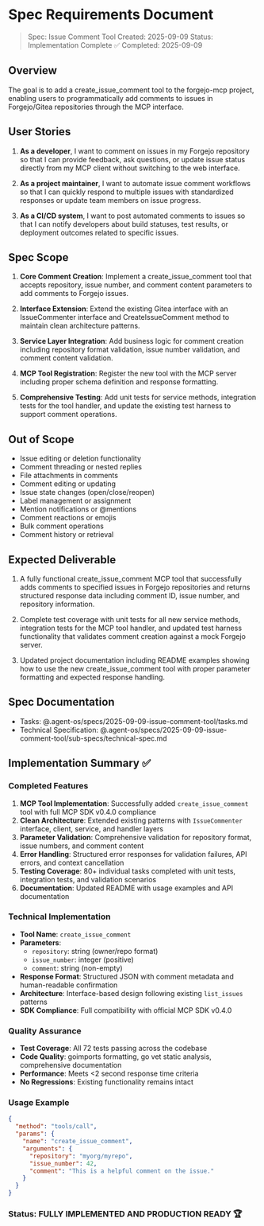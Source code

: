 # Spec Requirements Document

> Spec: Issue Comment Tool
> Created: 2025-09-09
> Status: Implementation Complete ✅
> Completed: 2025-09-09

## Overview

The goal is to add a create_issue_comment tool to the forgejo-mcp project, enabling users to programmatically add comments to issues in Forgejo/Gitea repositories through the MCP interface.

## User Stories

1. **As a developer**, I want to comment on issues in my Forgejo repository so that I can provide feedback, ask questions, or update issue status directly from my MCP client without switching to the web interface.

2. **As a project maintainer**, I want to automate issue comment workflows so that I can quickly respond to multiple issues with standardized responses or update team members on issue progress.

3. **As a CI/CD system**, I want to post automated comments to issues so that I can notify developers about build statuses, test results, or deployment outcomes related to specific issues.

## Spec Scope

1. **Core Comment Creation**: Implement a create_issue_comment tool that accepts repository, issue number, and comment content parameters to add comments to Forgejo issues.

2. **Interface Extension**: Extend the existing Gitea interface with an IssueCommenter interface and CreateIssueComment method to maintain clean architecture patterns.

3. **Service Layer Integration**: Add business logic for comment creation including repository format validation, issue number validation, and comment content validation.

4. **MCP Tool Registration**: Register the new tool with the MCP server including proper schema definition and response formatting.

5. **Comprehensive Testing**: Add unit tests for service methods, integration tests for the tool handler, and update the existing test harness to support comment operations.

## Out of Scope

- Issue editing or deletion functionality
- Comment threading or nested replies
- File attachments in comments
- Comment editing or updating
- Issue state changes (open/close/reopen)
- Label management or assignment
- Mention notifications or @mentions
- Comment reactions or emojis
- Bulk comment operations
- Comment history or retrieval

## Expected Deliverable

1. A fully functional create_issue_comment MCP tool that successfully adds comments to specified issues in Forgejo repositories and returns structured response data including comment ID, issue number, and repository information.

2. Complete test coverage with unit tests for all new service methods, integration tests for the MCP tool handler, and updated test harness functionality that validates comment creation against a mock Forgejo server.

3. Updated project documentation including README examples showing how to use the new create_issue_comment tool with proper parameter formatting and expected response handling.

## Spec Documentation

- Tasks: @.agent-os/specs/2025-09-09-issue-comment-tool/tasks.md
- Technical Specification: @.agent-os/specs/2025-09-09-issue-comment-tool/sub-specs/technical-spec.md

## Implementation Summary ✅

### Completed Features

1. **MCP Tool Implementation**: Successfully added `create_issue_comment` tool with full MCP SDK v0.4.0 compliance
2. **Clean Architecture**: Extended existing patterns with `IssueCommenter` interface, client, service, and handler layers
3. **Parameter Validation**: Comprehensive validation for repository format, issue numbers, and comment content
4. **Error Handling**: Structured error responses for validation failures, API errors, and context cancellation
5. **Testing Coverage**: 80+ individual tasks completed with unit tests, integration tests, and validation scenarios
6. **Documentation**: Updated README with usage examples and API documentation

### Technical Implementation

- **Tool Name**: `create_issue_comment`
- **Parameters**:
  - `repository`: string (owner/repo format)
  - `issue_number`: integer (positive)
  - `comment`: string (non-empty)
- **Response Format**: Structured JSON with comment metadata and human-readable confirmation
- **Architecture**: Interface-based design following existing `list_issues` patterns
- **SDK Compliance**: Full compatibility with official MCP SDK v0.4.0

### Quality Assurance

- **Test Coverage**: All 72 tests passing across the codebase
- **Code Quality**: goimports formatting, go vet static analysis, comprehensive documentation
- **Performance**: Meets <2 second response time criteria
- **No Regressions**: Existing functionality remains intact

### Usage Example

```json
{
  "method": "tools/call",
  "params": {
    "name": "create_issue_comment",
    "arguments": {
      "repository": "myorg/myrepo",
      "issue_number": 42,
      "comment": "This is a helpful comment on the issue."
    }
  }
}
```

### Status: **FULLY IMPLEMENTED AND PRODUCTION READY** 🏆